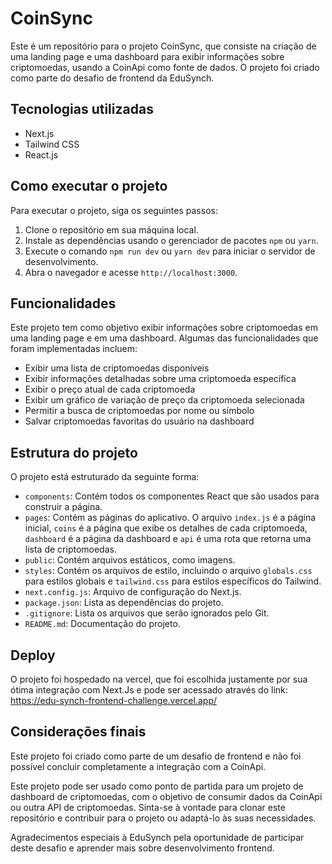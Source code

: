 
# CoinSync

Este é um repositório para o projeto CoinSync, que consiste na criação de uma landing page e uma dashboard para exibir informações sobre criptomoedas, usando a CoinApi como fonte de dados. O projeto foi criado como parte do desafio de frontend da EduSynch.

## Tecnologias utilizadas

-   Next.js
-   Tailwind CSS
-   React.js

## Como executar o projeto

Para executar o projeto, siga os seguintes passos:

1.  Clone o repositório em sua máquina local.
2.  Instale as dependências usando o gerenciador de pacotes `npm` ou `yarn`.
3.  Execute o comando `npm run dev` ou `yarn dev` para iniciar o servidor de desenvolvimento.
4.  Abra o navegador e acesse `http://localhost:3000`.

## Funcionalidades

Este projeto tem como objetivo exibir informações sobre criptomoedas em uma landing page e em uma dashboard. Algumas das funcionalidades que foram implementadas incluem:

-   Exibir uma lista de criptomoedas disponíveis
-   Exibir informações detalhadas sobre uma criptomoeda específica
-   Exibir o preço atual de cada criptomoeda
-   Exibir um gráfico de variação de preço da criptomoeda selecionada
-   Permitir a busca de criptomoedas por nome ou símbolo
-   Salvar criptomoedas favoritas do usuário na dashboard

## Estrutura do projeto

O projeto está estruturado da seguinte forma:

-   `components`: Contém todos os componentes React que são usados para construir a página.
-   `pages`: Contém as páginas do aplicativo. O arquivo `index.js` é a página inicial, `coins` é a página que exibe os detalhes de cada criptomoeda, `dashboard` é a página da dashboard e `api` é uma rota que retorna uma lista de criptomoedas.
-   `public`: Contém arquivos estáticos, como imagens.
-   `styles`: Contém os arquivos de estilo, incluindo o arquivo `globals.css` para estilos globais e `tailwind.css` para estilos específicos do Tailwind.
-   `next.config.js`: Arquivo de configuração do Next.js.
-   `package.json`: Lista as dependências do projeto.
-   `.gitignore`: Lista os arquivos que serão ignorados pelo Git.
-   `README.md`: Documentação do projeto.

## Deploy

O projeto foi hospedado na vercel, que foi escolhida justamente por sua ótima integração com Next.Js e pode ser acessado através do link:
https://edu-synch-frontend-challenge.vercel.app/

## Considerações finais

Este projeto foi criado como parte de um desafio de frontend e não foi possível concluir completamente a integração com a CoinApi. 

Este projeto pode ser usado como ponto de partida para um projeto de dashboard de criptomoedas, com o objetivo de consumir dados da CoinApi ou outra API de criptomoedas. Sinta-se à vontade para clonar este repositório e contribuir para o projeto ou adaptá-lo às suas necessidades.

Agradecimentos especiais à EduSynch pela oportunidade de participar deste desafio e aprender mais sobre desenvolvimento frontend.
